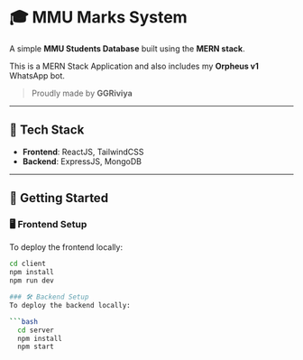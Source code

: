 
# 🎓 MMU Marks System

A simple **MMU Students Database** built using the **MERN stack**.

This is a MERN Stack Application and also includes my **Orpheus v1** WhatsApp bot.

> Proudly made by **GGRiviya**

---

## 📌 Tech Stack

- **Frontend**: ReactJS, TailwindCSS  
- **Backend**: ExpressJS, MongoDB  

---

## 🚀 Getting Started

### 🖥️ Frontend Setup

To deploy the frontend locally:

```bash
cd client
npm install
npm run dev

### 🛠️ Backend Setup
To deploy the backend locally:

```bash
  cd server
  npm install
  npm start
```



